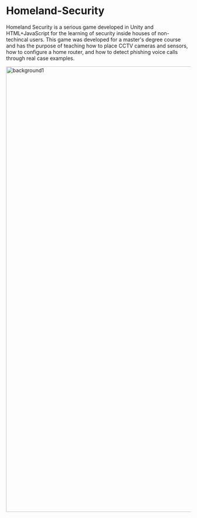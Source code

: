 # Homeland-Security

Homeland Security is a serious game developed in Unity and HTML+JavaScript for the learning of security inside houses of non-techincal users. This game was developed for a master's degree course and has the purpose of teaching how to place CCTV cameras and sensors, how to configure a home router, and how to detect phishing voice calls through real case examples.  

<img width="1215" alt="background1" src="https://user-images.githubusercontent.com/47224664/204090687-5fb88f12-b91d-471a-9865-3da085f2f034.png">
